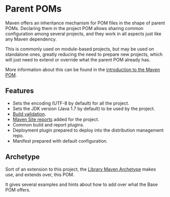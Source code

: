 # Parent POMs

Maven offers an inheritance mechanism for POM files in the shape of parent POMs. Declaring them in the project POM allows sharing common configuration among several projects, and they work in all aspects just like any Maven dependency.

This is commonly used on module-based projects, but may be used on standalone ones, greatly reducing the need to prepare new projects, which will just need to extend or override what the parent POM already has.

More information about this can be found in the [introduction to the Maven POM][maven-pom-intro].

## Features

- Sets the encoding (UTF-8 by default) for all the project.
- Sets the JDK version (Java 1.7 by default) to be used by the project.
- [Build validation][build-validation].
- [Maven Site reports][site-reports] added for the project.
- Common build and report plugins.
- Deployment plugin prepared to deploy into the distribution management repo.
- Manifest prepared with default configuration.

## Archetype

Sort of an extension to this project, the [Library Maven Archetype][library-archetype] makes use, and extends over, this POM.

It gives several examples and hints about how to add over what the Base POM offers.

[maven-pom-intro]: https://maven.apache.org/guides/introduction/introduction-to-the-pom.html#Project_Inheritance

[library-archetype]: https://github.com/Bernardo-MG/library-maven-archetype

[build-validation]: build_validation.html
[site-reports]: site_reports.html
